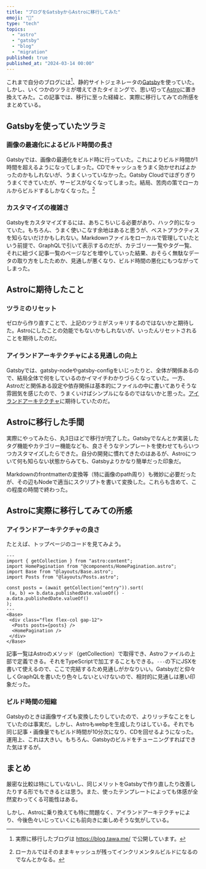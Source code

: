 ```yaml
---
title: "ブログをGatsbyからAstroに移行してみた"
emoji: "🚀"
type: "tech"
topics:
  - "astro"
  - "gatsby"
  - "blog"
  - "migration"
published: true
published_at: "2024-03-14 00:00"
---
```


これまで自分のブログには[^my-blog]、静的サイトジェネレータの[Gatsby](https://www.gatsbyjs.com/)を使っていた。しかし、いくつかのツラミが増えてきたタイミングで、思い切って[Astro](https://astro.build/)に置き換えてみた。この記事では、移行に至った経緯と、実際に移行してみての所感をまとめている。

## Gatsbyを使っていたツラミ

### 画像の最適化によるビルド時間の長さ

Gatsbyでは、画像の最適化をビルド時に行っていた。これによりビルド時間が1時間を超えるようになってしまった。CDでキャッシュをうまく効かせればよかったのかもしれないが、うまくいっていなかった。Gatsby Cloudではぎりぎりうまくできていたが、サービスがなくなってしまった。結局、苦肉の策でローカルからビルドするしかなくなった。[^local-cache-benefit]

### カスタマイズの複雑さ

Gatsbyをカスタマイズするには、あちこちいじる必要があり、ハック的になっていた。もちろん、うまく使いこなす余地はあると思うが、ベストプラクティスを知らないだけかもしれない。Markdownファイルをローカルで管理していたという前提で、GraphQLで引いて表示するのだが、カテゴリー一覧やタグ一覧、それに紐づく記事一覧のページなどを増やしていった結果、おそらく無駄なデータの取り方をしたためか、見通しが悪くなり、ビルド時間の悪化にもつながってしまった。

## Astroに期待したこと

### ツラミのリセット

ゼロから作り直すことで、上記のツラミがスッキリするのではないかと期待した。Astroにしたことの効能でもないかもしれないが、いったんリセットされることを期待したのだ。

### アイランドアーキテクチャによる見通しの向上

Gatsbyでは、gatsby-nodeやgatsby-configをいじったりと、全体が関係あるので、結局全体で何をしているのかイマイチわかりづらくなっていた。一方、Astroだと関係ある設定や依存関係は基本的にファイルの中に書いてありそうな雰囲気を感じたので、うまくいけばシンプルになるのではないかと思った。[アイランドアーキテクチャ](https://docs.astro.build/ja/concepts/islands/)に期待していたのだ。

## Astroに移行した手間

実際にやってみたら、丸3日ほどで移行が完了した。Gatsbyでなんとか実装したタグ機能やカテゴリー機能なども、良さそうなテンプレートを使わせてもらいつつカスタマイズしたらできた。自分の開発に慣れてきたのはあるが、Astroについて何も知らない状態からみても、Gatsbyよりかなり簡単だった印象だ。

Markdownのfrontmatterの変換等（特に画像のpath周り）も微妙に必要だったが、その辺もNodeで適当にスクリプトを書いて変換した。これらも含めて、この程度の時間で終わった。

## Astroに実際に移行してみての所感

### アイランドアーキテクチャの良さ

たとえば、トップページのコードを見てみよう。

```astro
---
import { getCollection } from "astro:content";
import HomePagination from "@components/HomePagination.astro";
import Base from "@layouts/Base.astro";
import Posts from "@layouts/Posts.astro";

const posts = (await getCollection("entry")).sort(
 (a, b) => b.data.publishedDate.valueOf() - a.data.publishedDate.valueOf()
);
---
<Base>
 <div class="flex flex-col gap-12">
  <Posts posts={posts} />
  <HomePagination />
 </div>
</Base>
```

記事一覧はAstroのメソッド（getCollection）で取得でき、Astroファイルの上部で定義できる。それをTypeScriptで加工することもできる。`---`の下にJSXを書いて使えるので、ここで完結するため見通しがかなりいい。Gatsbyだと仰々しくGraphQLを書いたり色々しないといけないので、相対的に見通しは悪い印象だった。

### ビルド時間の短縮

Gatsbyのときは画像サイズも変換したりしていたので、よりリッチなことをしていたのは事実だ。しかし、Astroもwebpを生成したりはしている。それでも同じ記事・画像量でもビルド時間が10分次になり、CDを回せるようになった。運用上、これは大きい。もちろん、Gatsbyのビルドをチューニングすればできた気はするが。

## まとめ

厳密な比較は特にしていないし、同じメリットをGatsbyで作り直したり改善したりする形でもできるとは思う。また、使ったテンプレートによっても体感が全然変わってくる可能性はある。

しかし、Astroに乗り換えても特に問題なく、アイランドアーキテクチャにより、今後色々いじっていくにも前向きに楽しめそうな気がしている。

[^local-cache-benefit]: ローカルではそのままキャッシュが残ってインクリメンタルビルドになるのでなんとかなる。
[^my-blog]: 実際に移行したブログは https://blog.tawa.me/ で公開しています。